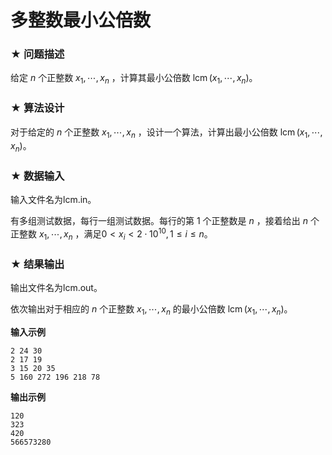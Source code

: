 # 多整数最小公倍数

### ★ 问题描述

给定 $n$ 个正整数 $x_1,\cdots,x_n$ ，计算其最小公倍数 $\operatorname{lcm}(x_1,\cdots,x_n)$。

### ★ 算法设计

 对于给定的 $n$ 个正整数 $x_1,\cdots,x_n$ ，设计一个算法，计算出最小公倍数 $\operatorname{lcm}(x_1,\cdots,x_n)$。

### ★ 数据输入

输入文件名为lcm.in。

有多组测试数据，每行一组测试数据。每行的第 1 个正整数是 $n$ ，接着给出 $n$ 个正整数 $x_1,\cdots,x_n$ ，满足$0<x_i<2\cdot10^{10},1\leq i\leq n$。

### ★ 结果输出

输出文件名为lcm.out。

依次输出对于相应的 $n$ 个正整数 $x_1,\cdots,x_n$ 的最小公倍数 $\operatorname{lcm}(x_1,\cdots,x_n)$。

**输入示例**  

```
2 24 30
2 17 19
3 15 20 35
5 160 272 196 218 78 
```

**输出示例**  

```
120
323
420
566573280
```
